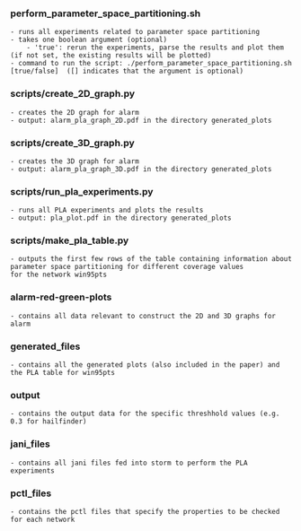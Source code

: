 ### perform_parameter_space_partitioning.sh
	- runs all experiments related to parameter space partitioning
	- takes one boolean argument (optional)
		- 'true': rerun the experiments, parse the results and plot them (if not set, the existing results will be plotted)
	- command to run the script: ./perform_parameter_space_partitioning.sh [true/false]  ([] indicates that the argument is optional)

### scripts/create_2D_graph.py
	- creates the 2D graph for alarm
	- output: alarm_pla_graph_2D.pdf in the directory generated_plots

### scripts/create_3D_graph.py
	- creates the 3D graph for alarm
	- output: alarm_pla_graph_3D.pdf in the directory generated_plots

### scripts/run_pla_experiments.py
	- runs all PLA experiments and plots the results
	- output: pla_plot.pdf in the directory generated_plots
	
### scripts/make_pla_table.py
	- outputs the first few rows of the table containing information about parameter space partitioning for different coverage values 
	for the network win95pts

### alarm-red-green-plots
	- contains all data relevant to construct the 2D and 3D graphs for alarm
		
### generated_files
	- contains all the generated plots (also included in the paper) and the PLA table for win95pts
	
### output
	- contains the output data for the specific threshhold values (e.g. 0.3 for hailfinder)
	
### jani_files
	- contains all jani files fed into storm to perform the PLA experiments

### pctl_files
	- contains the pctl files that specify the properties to be checked for each network
	

